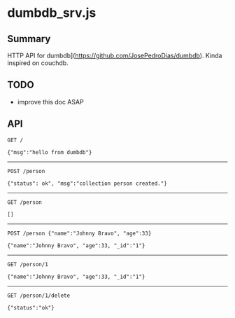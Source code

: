 # dumbdb_srv.js



## Summary

HTTP API for dumbdb](https://github.com/JosePedroDias/dumbdb). Kinda inspired on couchdb.



## TODO

* improve this doc ASAP



## API

`GET /`

`{"msg":"hello from dumbdb"}`

----

`POST /person`

`{"status": ok", "msg":"collection person created."}`

----

`GET /person`

`[]`

----

`POST /person {"name":"Johnny Bravo", "age":33}`

`{"name":"Johnny Bravo", "age":33, "_id":"1"}`

----

`GET /person/1`

`{"name":"Johnny Bravo", "age":33, "_id":"1"}`

----

`GET /person/1/delete`

`{"status":"ok"}`
